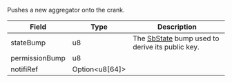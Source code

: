 Pushes a new aggregator onto the crank.

| Field          | Type                 | Description                                                                     |
| -------------- | -------------------- | ------------------------------------------------------------------------------- |
| stateBump      | u8                   | The [SbState](/solana/idl/accounts/SbState) bump used to derive its public key. |
| permissionBump | u8                   |                                                                                 |
| notifiRef      | Option&lt;u8[64]&gt; |                                                                                 |
